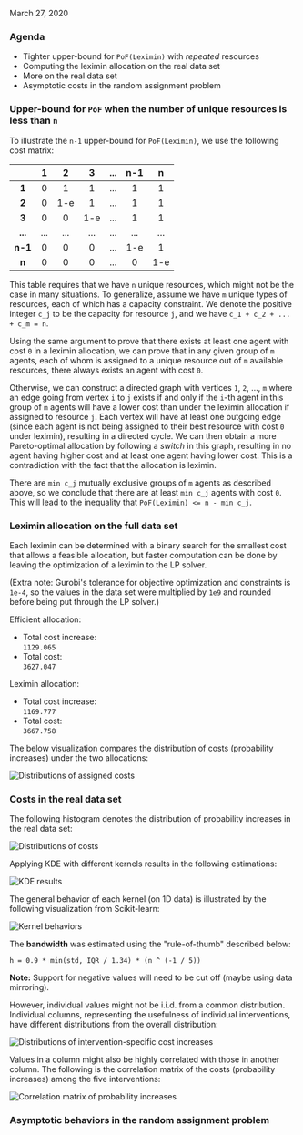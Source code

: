 March 27, 2020

### Agenda
- Tighter upper-bound for `PoF(Leximin)` with _repeated_ resources
- Computing the leximin allocation on the real data set
- More on the real data set
- Asymptotic costs in the random assignment problem

### Upper-bound for `PoF` when the number of unique resources is less than `n`

To illustrate the `n-1` upper-bound for `PoF(Leximin)`, we use the following cost matrix:

|     |  1  |  2  |  3  | ... | n-1 |  n  |
|:---:|:---:|:---:|:---:|:---:|:---:|:---:|
|__1__|  0  |  1  |  1  | ... |  1  |  1  |
|__2__|  0  | 1-e |  1  | ... |  1  |  1  |
|__3__|  0  |  0  | 1-e | ... |  1  |  1  |
|__...__| ... | ... | ... | ... | ... | ... |
|__n-1__|  0  |  0  |  0  | ... | 1-e |  1  |
|__n__|  0  |  0  |  0  | ... |  0  | 1-e |

This table requires that we have `n` unique resources, which might not be the case in many situations. To generalize, assume we have `m` unique types of resources, each of which has a capacity constraint. We denote the positive integer `c_j` to be the capacity for resource `j`, and we have `c_1 + c_2 + ... + c_m = n`.

Using the same argument to prove that there exists at least one agent with cost `0` in a leximin allocation, we can prove that in any given group of `m` agents, each of whom is assigned to a unique resource out of `m` available resources, there always exists an agent with cost `0`.

Otherwise, we can construct a directed graph with vertices `1`, `2`, ..., `m` where an edge going from vertex `i` to `j` exists if and only if the `i`-th agent in this group of `m` agents will have a lower cost than under the leximin allocation if assigned to resource `j`. Each vertex will have at least one outgoing edge (since each agent is not being assigned to their best resource with cost `0` under leximin), resulting in a directed cycle. We can then obtain a more Pareto-optimal allocation by following a _switch_ in this graph, resulting in no agent having higher cost and at least one agent having lower cost. This is a contradiction with the fact that the allocation is leximin.

There are `min c_j` mutually exclusive groups of `m` agents as described above, so we conclude that there are at least `min c_j` agents with cost `0`. This will lead to the inequality that `PoF(Leximin) <= n - min c_j`.

### Leximin allocation on the full data set

Each leximin can be determined with a binary search for the smallest cost that allows a feasible allocation, but
faster computation can be done by leaving the optimization of a leximin to the LP solver.

(Extra note: Gurobi's tolerance for objective optimization and constraints is `1e-4`, so the values in the data set were multiplied by `1e9` and rounded before being put through the LP solver.)

Efficient allocation:
- Total cost increase: <br/>
`1129.065`
- Total cost: <br/>
`3627.047`

Leximin allocation:
- Total cost increase: <br/>
`1169.777`
- Total cost: <br/>
`3667.758`

The below visualization compares the distribution of costs (probability increases) under the two allocations:

![Distributions of assigned costs](https://github.com/KrisNguyen135/FairBayesianOpt/blob/master/media/03_24_assigned_cost_increase_dist.png)

### Costs in the real data set

The following histogram denotes the distribution of probability increases in the real data set:

![Distributions of costs](https://github.com/KrisNguyen135/FairBayesianOpt/blob/master/media/03_25_cost_dist.png)

Applying KDE with different kernels results in the following estimations:

![KDE results](https://github.com/KrisNguyen135/FairBayesianOpt/blob/master/media/03_25_kde.png)

The general behavior of each kernel (on 1D data) is illustrated by the following visualization from Scikit-learn:

![Kernel behaviors](https://scikit-learn.org/stable/_images/sphx_glr_plot_kde_1d_0021.png)

The __bandwidth__ was estimated using the "rule-of-thumb" described below:

`h = 0.9 * min(std, IQR / 1.34) * (n ^ (-1 / 5))`

__Note:__ Support for negative values will need to be cut off (maybe using data mirroring).

However, individual values might not be i.i.d. from a common distribution. Individual columns, representing the usefulness of individual interventions, have different distributions from the overall distribution:

![Distributions of intervention-specific cost increases](https://github.com/KrisNguyen135/FairBayesianOpt/blob/master/media/03_25_intv_cost_dist.png)

Values in a column might also be highly correlated with those in another column. The following is the correlation matrix of the costs (probability increases) among the five interventions:

![Correlation matrix of probability increases](https://github.com/KrisNguyen135/FairBayesianOpt/blob/master/media/03_25_corr_mat.png)

### Asymptotic behaviors in the random assignment problem

